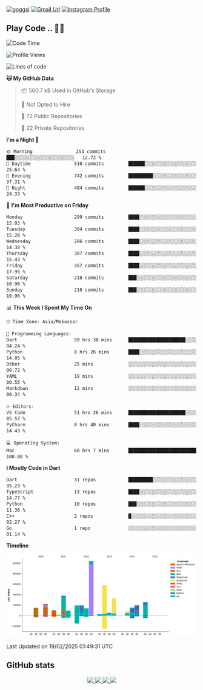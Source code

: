 [![goggxi](https://img.shields.io/badge/Portofolio-Goggxi-orange)](https://goggxi.github.io)
[![Gmail Url](https://img.shields.io/twitter/url?label=Goggxi@gmail.com&logo=gmail&style=social&url=http%3A%2F%2Fmailto%3Acontact.Goggxi@gmail.com)](mailto:Goggxi@gmail.com) [![Instagram Profile](https://img.shields.io/twitter/url?label=moh_rifkan&logo=instagram&style=social&url=https://www.instagram.com/moh_rifkan/)](https://www.instagram.com/moh_rifkan/)

## Play Code .. 💬🚀

<!-- [![Moh Rifkan GitHub stats](https://github-readme-stats.vercel.app/api?username=goggxi&count_private=true&show_icons=true&theme=dracula&custom_title=Goggxi%20Statistic%20🚀)](https://github.com/goggxi/goggxi)

[![Top Langs](https://github-readme-stats.vercel.app/api/top-langs/?username=goggxi&langs_count=8&layout=compact&show_icons=true&theme=dracula)](https://github.com/goggxi/goggxi) -->

<!--START_SECTION:waka-->
![Code Time](http://img.shields.io/badge/Code%20Time-4%2C151%20hrs%2031%20mins-blue)

![Profile Views](http://img.shields.io/badge/Profile%20Views-0-blue)

![Lines of code](https://img.shields.io/badge/From%20Hello%20World%20I%27ve%20Written-2.1%20million%20lines%20of%20code-blue)

**🐱 My GitHub Data** 

> 📦 560.7 kB Used in GitHub's Storage 
 > 
> 🚫 Not Opted to Hire
 > 
> 📜 72 Public Repositories 
 > 
> 🔑 22 Private Repositories 
 > 
**I'm a Night 🦉** 

```text
🌞 Morning                253 commits         ███░░░░░░░░░░░░░░░░░░░░░░   12.72 % 
🌆 Daytime                510 commits         ██████░░░░░░░░░░░░░░░░░░░   25.64 % 
🌃 Evening                742 commits         █████████░░░░░░░░░░░░░░░░   37.31 % 
🌙 Night                  484 commits         ██████░░░░░░░░░░░░░░░░░░░   24.33 % 
```
📅 **I'm Most Productive on Friday** 

```text
Monday                   299 commits         ████░░░░░░░░░░░░░░░░░░░░░   15.03 % 
Tuesday                  304 commits         ████░░░░░░░░░░░░░░░░░░░░░   15.28 % 
Wednesday                286 commits         ████░░░░░░░░░░░░░░░░░░░░░   14.38 % 
Thursday                 307 commits         ████░░░░░░░░░░░░░░░░░░░░░   15.43 % 
Friday                   357 commits         ████░░░░░░░░░░░░░░░░░░░░░   17.95 % 
Saturday                 218 commits         ███░░░░░░░░░░░░░░░░░░░░░░   10.96 % 
Sunday                   218 commits         ███░░░░░░░░░░░░░░░░░░░░░░   10.96 % 
```


📊 **This Week I Spent My Time On** 

```text
🕑︎ Time Zone: Asia/Makassar

💬 Programming Languages: 
Dart                     50 hrs 38 mins      █████████████████████░░░░   84.24 % 
Python                   8 hrs 26 mins       ████░░░░░░░░░░░░░░░░░░░░░   14.05 % 
Other                    25 mins             ░░░░░░░░░░░░░░░░░░░░░░░░░   00.72 % 
YAML                     19 mins             ░░░░░░░░░░░░░░░░░░░░░░░░░   00.55 % 
Markdown                 12 mins             ░░░░░░░░░░░░░░░░░░░░░░░░░   00.34 % 

🔥 Editors: 
VS Code                  51 hrs 26 mins      █████████████████████░░░░   85.57 % 
PyCharm                  8 hrs 40 mins       ████░░░░░░░░░░░░░░░░░░░░░   14.43 % 

💻 Operating System: 
Mac                      60 hrs 7 mins       █████████████████████████   100.00 % 
```

**I Mostly Code in Dart** 

```text
Dart                     31 repos            █████████░░░░░░░░░░░░░░░░   35.23 % 
TypeScript               13 repos            ████░░░░░░░░░░░░░░░░░░░░░   14.77 % 
Python                   10 repos            ███░░░░░░░░░░░░░░░░░░░░░░   11.36 % 
C++                      2 repos             █░░░░░░░░░░░░░░░░░░░░░░░░   02.27 % 
Go                       1 repo              ░░░░░░░░░░░░░░░░░░░░░░░░░   01.14 % 
```



**Timeline**

![Lines of Code chart](https://raw.githubusercontent.com/Goggxi/Goggxi/main/assets/bar_graph.png)


 Last Updated on 19/02/2025 01:49:31 UTC
<!--END_SECTION:waka-->

## GitHub stats

<p align="center">
  <a href="https://github.com/goggxi">
    <img src="http://github-profile-summary-cards.vercel.app/api/cards/profile-details?username=goggxi&theme=transparent" />
  </a>
  <a href="https://github.com/goggxi">
    <img src="https://github-readme-streak-stats.herokuapp.com/?user=goggxi&hide_border=true&card_width=338&theme=transparent" />
  </a>
  <a href="https://github.com/goggxi">
    <img src="http://github-profile-summary-cards.vercel.app/api/cards/stats?username=goggxi&theme=transparent" />
  </a>
  <a href="https://github.com/goggxi">
    <img src="https://github-readme-stats.vercel.app/api/top-langs/?username=goggxi&langs_count=10&exclude_repo=&hide=c,makefile,html,css,sass,nix,nunjucks,tsql,dockerfile,shell&card_width=699&hide_border=true&theme=transparent" />
  </a>
  <!-- <br/>
  <a href="https://github.com/goggxi">
    <img src="https://komarev.com/ghpvc/?username=goggxi&color=blue&style=flat" />
  </a> -->
</p>
